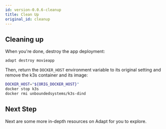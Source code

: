 ```yaml
---
id: version-0.0.6-cleanup
title: Clean Up
original_id: cleanup
---
```

<!-- DOCTOC SKIP -->


## Cleaning up

When you're done, destroy the app deployment:
<!-- doctest command -->

```console
adapt destroy movieapp
```

Then, return the `DOCKER_HOST` environment variable to its original setting and remove the k3s container and its image:
<!-- doctest command -->

```bash
DOCKER_HOST="${ORIG_DOCKER_HOST}"
docker stop k3s
docker rmi unboundedsystems/k3s-dind
```

## Next Step

Next are some more in-depth resources on Adapt for you to explore.

